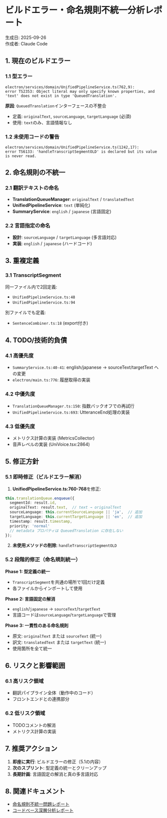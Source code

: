 # ビルドエラー・命名規則不統一分析レポート

生成日: 2025-09-26  
作成者: Claude Code

## 1. 現在のビルドエラー

### 1.1 型エラー
```
electron/services/domain/UnifiedPipelineService.ts(762,9): 
error TS2353: Object literal may only specify known properties, and 'text' does not exist in type 'QueuedTranslation'.
```

**原因**: `QueuedTranslation`インターフェースの不整合
- 定義: `originalText`, `sourceLanguage`, `targetLanguage` (必須)
- 使用: `text`のみ、言語情報なし

### 1.2 未使用コードの警告
```
electron/services/domain/UnifiedPipelineService.ts(1242,17): 
error TS6133: 'handleTranscriptSegmentOLD' is declared but its value is never read.
```

## 2. 命名規則の不統一

### 2.1 翻訳テキストの命名
- **TranslationQueueManager**: `originalText` / `translatedText`
- **UnifiedPipelineService**: `text` (単純化)
- **SummaryService**: `english` / `japanese` (言語固定)

### 2.2 言語指定の命名
- **設計**: `sourceLanguage` / `targetLanguage` (多言語対応)
- **実装**: `english` / `japanese` (ハードコード)

## 3. 重複定義

### 3.1 TranscriptSegment
同一ファイル内で2回定義:
- `UnifiedPipelineService.ts:48`
- `UnifiedPipelineService.ts:94`

別ファイルでも定義:
- `SentenceCombiner.ts:18` (export付き)

## 4. TODO/技術的負債

### 4.1 高優先度
- `SummaryService.ts:40-41`: english/japanese → sourceText/targetText への変更
- `electron/main.ts:776`: 履歴取得の実装

### 4.2 中優先度
- `TranslationQueueManager.ts:150`: 指数バックオフでの再試行
- `UnifiedPipelineService.ts:693`: UtteranceEnd処理の実装

### 4.3 低優先度
- メトリクス計算の実装 (MetricsCollector)
- 音声レベルの実装 (UniVoice.tsx:2864)

## 5. 修正方針

### 5.1 即時修正（ビルドエラー解消）

1. **UnifiedPipelineService.ts:760-768**を修正:
```typescript
this.translationQueue.enqueue({
  segmentId: result.id,
  originalText: result.text,  // text → originalText
  sourceLanguage: this.currentSourceLanguage || 'ja',  // 追加
  targetLanguage: this.currentTargetLanguage || 'en',  // 追加
  timestamp: result.timestamp,
  priority: 'normal'
  // metadata プロパティは QueuedTranslation に存在しない
});
```

2. **未使用メソッドの削除**: `handleTranscriptSegmentOLD`

### 5.2 段階的修正（命名規則統一）

**Phase 1: 型定義の統一**
- `TranscriptSegment`を共通の場所で1回だけ定義
- 各ファイルからインポートして使用

**Phase 2: 言語固定の解消**
- `english`/`japanese` → `sourceText`/`targetText`
- 言語コードは`sourceLanguage`/`targetLanguage`で管理

**Phase 3: 一貫性のある命名規則**
- 原文: `originalText` または `sourceText` (統一)
- 訳文: `translatedText` または `targetText` (統一)
- 使用箇所を全て統一

## 6. リスクと影響範囲

### 6.1 高リスク領域
- 翻訳パイプライン全体（動作中のコード）
- フロントエンドとの連携部分

### 6.2 低リスク領域
- TODOコメントの解消
- メトリクス計算の実装

## 7. 推奨アクション

1. **即座に実行**: ビルドエラーの修正（5.1の内容）
2. **次のスプリント**: 型定義の統一とクリーンアップ
3. **長期計画**: 言語固定の解消と真の多言語対応

## 8. 関連ドキュメント

- [命名規則不統一問題レポート](NAMING-CONSISTENCY-ISSUES-20250926.md)
- [コードベース深層分析レポート](CODEBASE-DEEP-ANALYSIS-20250926.md)